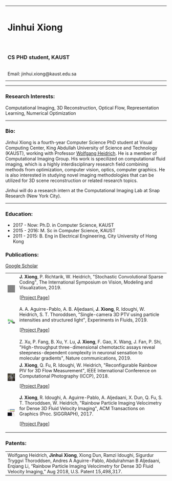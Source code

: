 <html>
<head>
<meta name="google-site-verification" content="eRLyhcIU4ZeZsNViH5cCXgT2RHidH8AyWTDs8SSG-po" />
<!-- Global site tag (gtag.js) - Google Analytics -->
<script async src="https://www.googletagmanager.com/gtag/js?id=UA-144044596-1"></script>
<script>
  window.dataLayer = window.dataLayer || [];
  function gtag(){dataLayer.push(arguments);}
  gtag('js', new Date());

  gtag('config', 'UA-144044596-1');
</script>
<!-- meta name="description" content="Jinhui Xiong's home page" -->
<link rel="stylesheet" href="assets/css/style.css">
<meta name="google-site-verification" content="eRLyhcIU4ZeZsNViH5cCXgT2RHidH8AyWTDs8SSG-po" />
<title>Jinhui Xiong - Homepage</title>
</head>
  
<body>
<table id="personalInfo" width="100%">
	<tr>
		<td width="500">
		<h1>Jinhui Xiong</h1>
		</td>
		<td rowspan="3" align="center">
		<img src="assets/img/avatar.jpg" border="0" width="400" height="225">
		</td>
	</tr>
<br>
<br>
	<tr>
		<td>	
        <h3>CS PHD student, KAUST</h3>		
<br>
		Email: jinhui.xiong@kaust.edu.sa
		</td>
	</tr>
</table>
  
<hr>
<h3>Research Interests:</h3>
<p>Computational Imaging, 3D Reconstruction, Optical Flow, Representation Learning, Numerical Optimization  </p>  
 
<hr>
<h3>Bio:</h3>
<p>Jinhui Xiong is a fourth-year Computer Science PhD student at Visual Computing Center, King Abdullah University of Science and Technology  (KAUST), working with Professor <a href="https://vccimaging.org/People/heidriw/">Wolfgang Heidrich</a>. He is a member of Computational Imaging Group. His work is specilized on computational fluid imaging, which is a highly interdisciplinary research field combining methods from optimization, computer vision, optics, computer graphics. He is also interested in studying novel imaging methodologies that can be utilized for 3D scene reconstruction or related research topics.</p>
<p>Jinhui will do a research intern at the Computational Imaging Lab at Snap Research (New York City). </p>

<hr>
<h3>Education:</h3>
<ul>
  <li>2017 - Now: Ph.D. in Computer Science, KAUST</li>
  <li>2015 - 2016: M. Sc in Computer Science, KAUST</li>
  <li>2011 - 2015: B. Eng in Electrical Engineering, City University of Hong Kong</li>
</ul>

<h3>Publications: </h3>
<p><a href="https://scholar.google.com/citations?user=G2aQMDEAAAAJ&hl=en">Google Scholar</a></p>
<table id="Publications" width="100%">

<tr>
<td> <img src="assets/img/2019CSCS/thumb.jpg" width="100px">		</td>		
  <td><b>J. Xiong</b>, P. Richtarik, W. Heidrich, &quot;Stochastic Convolutional Sparse Coding&quot;, The International Symposium on Vision, Modeling and Visualization, 2019.
<p>[<a href="https://vccimaging.org/Publications/Xiong2019StochasticCSC/">Project Page</a>]</p> 	
</td>	
</tr>	

<tr>
<td> <img src="assets/img/2019singlecamera/thumb.jpg" width="100px">		</td>		
  <td>A. A. Aguirre-Pablo, A. B. Aljedaani, <b>J. Xiong</b>, R. Idoughi, W. Heidrich, S. T. Thoroddsen, &quot;Single-camera 3D PTV using particle intensities and structured light&quot;, Experiments in Fluids, 2019.
<p>[<a href="https://vccimaging.org/Publications/Aguire-Pablo2019SingleCameraPTV/">Project Page</a>]</p> 	
</td>	
</tr>	

<tr>
<td> <img src="" width="100px">		</td>		
  <td>Z. Xu, P. Fang, B. Xu, Y. Lu, <b>J. Xiong</b>, F. Gao, X. Wang, J. Fan, P. Shi, &quot;High-throughput three-dimensional chemotactic assays reveal steepness-dependent complexity in neuronal sensation to molecular gradients&quot;, Nature communications, 2019.
</td>	
</tr>	

<tr>
<td> <img src="assets/img/2018reconfigurable/thumb.jpg" width="100px">		</td>		
  <td><b>J. Xiong</b>, Q. Fu, R. Idoughi, W. Heidrich, &quot;Reconfigurable Rainbow PIV for 3D Flow Measurement&quot;, IEEE International Conference on Computational Photography (ICCP), 2018.
<p>[<a href="https://vccimaging.org/Publications/Xiong2017RainbowPIV/">Project Page</a>]</p> 	
</td>	
</tr>	

<tr>
<td> <img src="assets/img/2017rainbow/thumb.jpg" width="100px">		</td>		
  <td><b>J. Xiong</b>, R. Idoughi, A. Aguirre-Pablo, A. Aljedaani, X. Dun, Q. Fu, S. T. Thoroddsen, W. Heidrich, &quot;Rainbow Particle Imaging Velocimetry for Dense 3D Fluid Velocity Imaging&quot;, ACM Transactions on Graphics (Proc. SIGGRAPH), 2017.
<p>[<a href="https://vccimaging.org/Publications/Xiong2017RainbowPIV/">Project Page</a>]</p> 	
</td>	
</tr>	
</table>

<h3>Patents:</h3>
<table id="Patents" width="100%">
<tr>		
<td>
Wolfgang Heidrich, <b>Jinhui Xiong</b>, Xiong Dun, Ramzi Idoughi, Sigurdur Tryggvi Thoroddsen,
Andres A Aguirre-Pablo, Abdulrahman B Aljedaani, Erqiang Li, “Rainbow Particle Imaging
Velocimetry for Dense 3D Fluid Velocity Imaging,” Aug 2018, U.S. Patent 15,498,317.
</td>	
</tr>	
</table>

</body>

</html>
